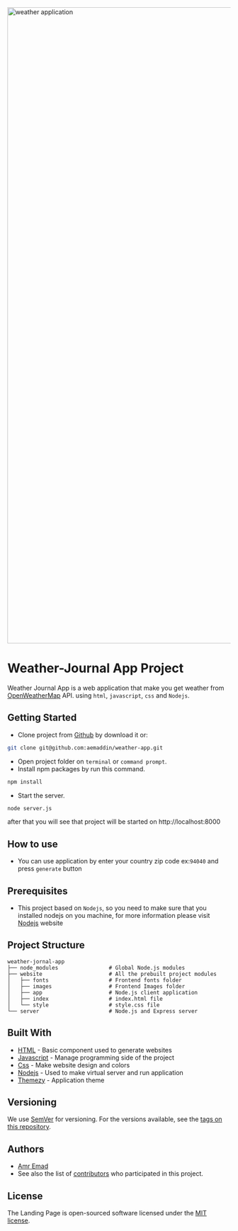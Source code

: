 <img width="1437" alt="weather application" src="https://user-images.githubusercontent.com/11630742/114051846-c18d3680-988d-11eb-962c-9ffa778d9ea7.png">

# Weather-Journal App Project

Weather Journal App is a web application that make you get weather from [OpenWeatherMap](https://openweathermap.org)
API. using `html`, `javascript`, `css` and `Nodejs`.

## Getting Started

- Clone project from [Github](https://github.com/aemaddin/weather-app) by download it or:

```bash
git clone git@github.com:aemaddin/weather-app.git
  ```

- Open project folder on `terminal` or `command prompt`.
- Install npm packages by run this command.

```bash
npm install
```

- Start the server.

```bash
node server.js
```

after that you will see that project will be started on http://localhost:8000

## How to use

- You can use application by enter your country zip code ex:`94040` and press `generate` button

## Prerequisites

- This project based on `Nodejs`, so you need to make sure that you installed nodejs on you machine, for more
  information please visit [Nodejs](https://nodejs.org/en/) website

## Project Structure

```
weather-jornal-app
├── node_modules                # Global Node.js modules
├── website                     # All the prebuilt project modules
│   ├── fonts                   # Frontend fonts folder
│   ├── images                  # Frontend Images folder
│   ├── app                     # Node.js client application
│   ├── index                   # index.html file
│   └── style                   # style.css file
└── server                      # Node.js and Express server
```

## Built With

* [HTML](https://html.com/) - Basic component used to generate websites
* [Javascript](https://www.javascript.com/) - Manage programming side of the project
* [Css](https://www.w3.org/Style/CSS/Overview.en.html) - Make website design and colors
* [Nodejs](https://nodejs.org/en/) - Used to make virtual server and run application
* [Themezy](https://www.themezy.com/demos/128-steel-weather-free-responsive-website-template) - Application theme

## Versioning

We use [SemVer](http://semver.org/) for versioning. For the versions available, see
the [tags on this repository](https://github.com/aemaddin/js-landingpage/tags).

## Authors

- [Amr Emad](https://github.com/aemaddin)
- See also the list of [contributors](https://github.com/aemaddin/weather-app/contributors) who participated in this
  project.

## License

The Landing Page is open-sourced software licensed under the [MIT license](https://opensource.org/licenses/MIT).
